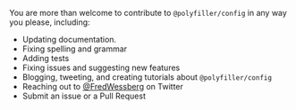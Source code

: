 You are more than welcome to contribute to `@polyfiller/config` in any way you please, including:

- Updating documentation.
- Fixing spelling and grammar
- Adding tests
- Fixing issues and suggesting new features
- Blogging, tweeting, and creating tutorials about `@polyfiller/config`
- Reaching out to [@FredWessberg](https://twitter.com/FredWessberg) on Twitter
- Submit an issue or a Pull Request

